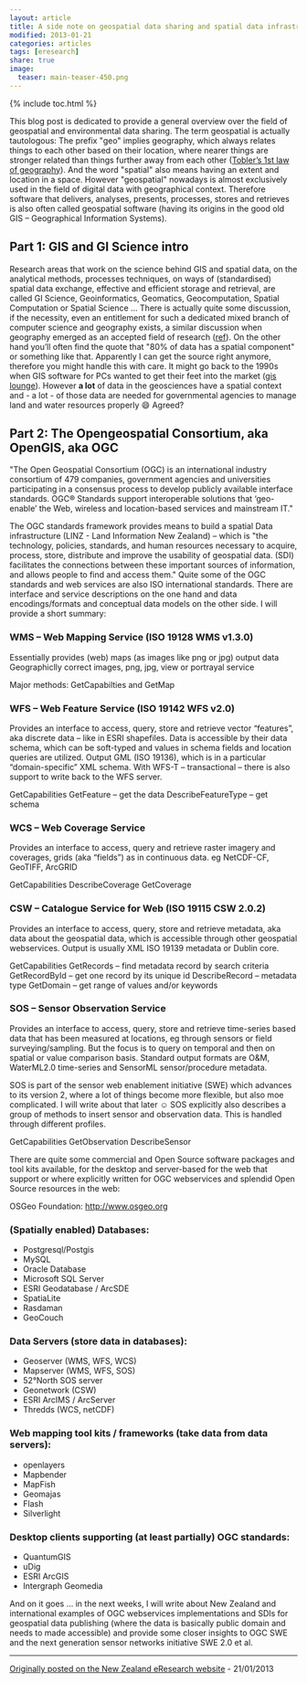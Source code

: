 ```yaml
---
layout: article
title: A side note on geospatial data sharing and spatial data infrastructures (SDI)
modified: 2013-01-21
categories: articles
tags: [eresearch]
share: true
image:
  teaser: main-teaser-450.png
---
```


{% include toc.html %}

This blog post is dedicated to provide a general overview over the field of geospatial and environmental data sharing. 
The term geospatial is actually tautologous: The prefix "geo" implies geography, which always relates things to 
each other based on their location, where nearer things are stronger related than things further away from each other 
([Tobler’s 1st law of geography](http://en.wikipedia.org/wiki/Tobler's_first_law_of_geography)). And the word "spatial" also means having an extent and location in a space. 
However "geospatial" nowadays is almost exclusively used in the field of digital data with geographical context. 
Therefore software that delivers, analyses, presents, processes, stores and retrieves is also often called 
geospatial software (having its origins in the good old GIS – Geographical Information Systems).

## Part 1: GIS and GI Science intro

Research areas that work on the science behind GIS and spatial data, on the analytical methods, processes 
techniques, on ways of (standardised) spatial data exchange, effective and efficient storage and retrieval, 
are called GI Science, Geoinformatics, Geomatics, Geocomputation, Spatial Computation or Spatial Science … 
There is actually quite some discussion, if the necessity, even an entitlement for such a dedicated mixed 
branch of computer science and geography exists, a similar discussion when geography emerged as an accepted 
field of research ([ref](http://www.britannica.com/science/geography)). 
On the other hand you’ll often find the quote that "80% of data has a spatial component" 
or something like that. Apparently I can get the source right anymore, therefore you might handle this with care. 
It might go back to the 1990s when GIS software for PCs wanted to get their feet into the market 
([gis lounge](http://www.gislounge.com/80-percent-data-is-geographic/)). However  **a lot** of data in the geosciences have a spatial 
context and - a lot - of those data are needed for governmental agencies to manage 
land and water resources properly :smile: Agreed?

## Part 2: The Opengeospatial Consortium, aka OpenGIS, aka OGC

"The Open Geospatial Consortium (OGC) is an international industry consortium of 479 companies, government 
agencies and universities participating in a consensus process to develop publicly available interface standards. 
OGC® Standards support interoperable solutions that ‘geo-enable’ the Web, wireless and location-based services 
and mainstream IT."

The OGC standards framework provides means to build a spatial Data infrastructure (LINZ - Land Information New Zealand) 
– which is "the technology, policies, standards, and human resources necessary to acquire, process, store, 
distribute and improve the usability of geospatial data. (SDI) facilitates the connections between these 
important sources of information, and allows people to find and access them."
Quite some of the OGC standards and web services are also ISO international standards. There are interface 
and service descriptions on the one hand and data encodings/formats and conceptual data models on the 
other side. I will provide a short summary:

### WMS – Web Mapping Service (ISO 19128  WMS v1.3.0)

Essentially provides (web) maps (as images like png or jpg) output data Geographiclly 
correct images, png, jpg, view or portrayal service

Major methods: GetCapabilties and GetMap

### WFS – Web Feature Service (ISO 19142 WFS v2.0)

Provides an interface to access, query, store and retrieve vector “features”, 
aka discrete data – like in ESRI shapefiles. Data is accessible by their data schema, 
which can be soft-typed and values in schema fields and location queries are utilized. 
Output GML (ISO 19136), which is in a particular “domain-specific” XML schema. 
With WFS-T – transactional – there is also support to write back to the WFS server.

GetCapabilities
GetFeature – get the data
DescribeFeatureType – get schema

### WCS – Web Coverage Service

Provides an interface to access, query and retrieve raster imagery and coverages, 
grids (aka “fields”) as in continuous data. eg NetCDF-CF, GeoTIFF, ArcGRID

GetCapabilities
DescribeCoverage
GetCoverage

### CSW – Catalogue Service for Web (ISO 19115 CSW 2.0.2)

Provides an interface to access, query, store and retrieve metadata, aka data about the geospatial data, 
which is accessible through other geospatial webservices. Output is usually XML ISO 19139 metadata or Dublin core.

GetCapabilities
GetRecords – find metadata record by search criteria
GetRecordById – get one record by its unique id
DescribeRecord – metadata type
GetDomain – get range of values and/or keywords

### SOS – Sensor Observation Service

Provides an interface to access, query, store and retrieve time-series based data that has been measured at 
locations, eg through sensors or field surveying/sampling. But the focus is to query on temporal and then 
on spatial or value comparison basis. Standard output formats are O&M, WaterML2.0 time-series and SensorML 
sensor/procedure metadata.

SOS is part of the sensor web enablement initiative (SWE) which advances to its version 2, where a lot of 
things become more flexible, but also moe complicated. I will write about that later ☺ SOS explicitly 
also describes a group of methods to insert sensor and observation data. This is handled through different profiles.

GetCapabilities
GetObservation
DescribeSensor

There are quite some commercial and Open Source software packages and tool kits available, 
for the desktop and server-based for the web that support or where explicitly 
written for OGC webservices and splendid Open Source resources in the web:

OSGeo Foundation: http://www.osgeo.org

### (Spatially enabled) Databases:

- Postgresql/Postgis
- MySQL
- Oracle Database
- Microsoft SQL Server
- ESRI Geodatabase / ArcSDE
- SpatiaLite
- Rasdaman
- GeoCouch

### Data Servers (store data in databases):

- Geoserver (WMS, WFS, WCS)
- Mapserver (WMS, WFS, SOS)
- 52°North SOS server
- Geonetwork (CSW)
- ESRI ArcIMS / ArcServer
- Thredds (WCS, netCDF)

### Web mapping tool kits / frameworks (take data from data servers):

- openlayers
- Mapbender
- MapFish
- Geomajas
- Flash
- Silverlight

### Desktop clients supporting (at least partially) OGC standards:

- QuantumGIS
- uDig
- ESRI ArcGIS
- Intergraph Geomedia

And on it goes ... in the next weeks, I will write about New Zealand and international examples of OGC 
webservices implementations and SDIs for geospatial data publishing (where the data is basically public 
domain and needs to made accessible) and provide some closer insights to OGC SWE and the next generation 
sensor networks initiative SWE 2.0 et al.

---

[Originally posted on the New Zealand eResearch website](http://live-eresearchnz.pantheon.io/content/side-note-geospatial-data-sharing-and-spatial-data-infrastructures-sdi) - 21/01/2013